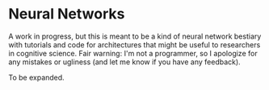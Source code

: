 # Neural Networks
A work in progress, but this is meant to be a kind of neural network bestiary with tutorials and code for architectures that might 
be useful to researchers in cognitive science. Fair warning: I'm not a programmer, so I apologize for any mistakes or ugliness
(and let me know if you have any feedback). 


To be expanded.
